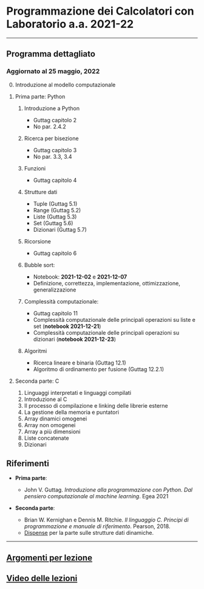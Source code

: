 # Programmazione dei Calcolatori con Laboratorio  a.a. 2021-22

---------------------------------

## Programma dettagliato
### Aggiornato al 25 maggio, 2022

0. Introduzione al modello computazionale

1. Prima parte: Python

    1. Introduzione a Python
        - Guttag capitolo 2
        - No par. 2.4.2
    2. Ricerca per bisezione
        - Guttag capitolo 3
        - No par. 3.3, 3.4
    3. Funzioni
        - Guttag capitolo 4 
    5. Strutture dati
        - Tuple (Guttag 5.1)
        - Range (Guttag 5.2)
        - Liste (Guttag 5.3)
        - Set (Guttag 5.6)
        - Dizionari (Guttag 5.7)

    6. Ricorsione
        - Guttag capitolo 6

    7. Bubble sort:
        - Notebook: **2021-12-02** e **2021-12-07**
        - Definizione, correttezza, implementazione, ottimizzazione, generalizzazione
    8. Complessità computazionale:
        - Guttag capitolo 11
        - Complessità computazionale delle principali operazioni su liste e set (**notebook 2021-12-21**)
        - Complessità computazionale delle principali operazioni su dizionari (**notebook 2021-12-23**)

    9. Algoritmi
        - Ricerca lineare e binaria (Guttag 12.1)
        - Algoritmo di ordinamento per fusione (Guttag 12.2.1)

2. Seconda parte: C

    1. Linguaggi interpretati e linguaggi compilati
    2. Introduzione al C
    3. Il processo di compilazione e linking delle librerie esterne
    4. La gestione della memoria e puntatori
    5. Array dinamici omogenei
    6. Array non omogenei
    7. Array a più dimensioni
    8. Liste concatenate
    9. Dizionari

## Riferimenti

* **Prima parte**:

    * John V. Guttag. *Introduzione alla programmazione con Python. Dal pensiero computazionale al machine learning*. Egea 2021

* **Seconda parte**:

    * Brian W. Kernighan e Dennis M. Ritchie. *Il linguaggio C. Principi di programmazione e manuale di riferimento*. Pearson, 2018.
    * [Dispense](https://www.dropbox.com/s/zsu3k8ealgka0ne/dispense_programmazione.pdf?dl=1) per la parte sulle strutture dati dinamiche.


-----------------

## [Argomenti per lezione](./argomenti_x_lezione.md)

## [Video delle lezioni](./video.md)
